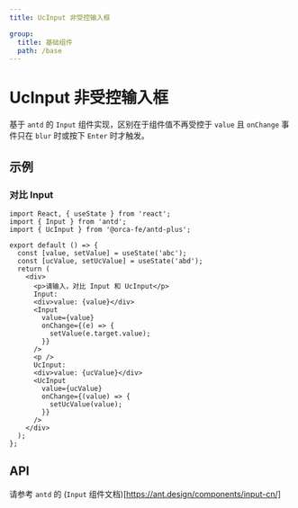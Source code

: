 ```yaml
---
title: UcInput 非受控输入框

group:
  title: 基础组件
  path: /base
---
```


# UcInput 非受控输入框

基于 `antd` 的 `Input` 组件实现，区别在于组件值不再受控于 `value` 且 `onChange` 事件只在 `blur` 时或按下 `Enter` 时才触发。

## 示例

### 对比 Input

```tsx
import React, { useState } from 'react';
import { Input } from 'antd';
import { UcInput } from '@orca-fe/antd-plus';

export default () => {
  const [value, setValue] = useState('abc');
  const [ucValue, setUcValue] = useState('abd');
  return (
    <div>
      <p>请输入，对比 Input 和 UcInput</p>
      Input:
      <div>value: {value}</div>
      <Input
        value={value}
        onChange={(e) => {
          setValue(e.target.value);
        }}
      />
      <p />
      UcInput:
      <div>value: {ucValue}</div>
      <UcInput
        value={ucValue}
        onChange={(value) => {
          setUcValue(value);
        }}
      />
    </div>
  );
};
```

## API

请参考 `antd` 的 (`Input` 组件文档)[https://ant.design/components/input-cn/]

